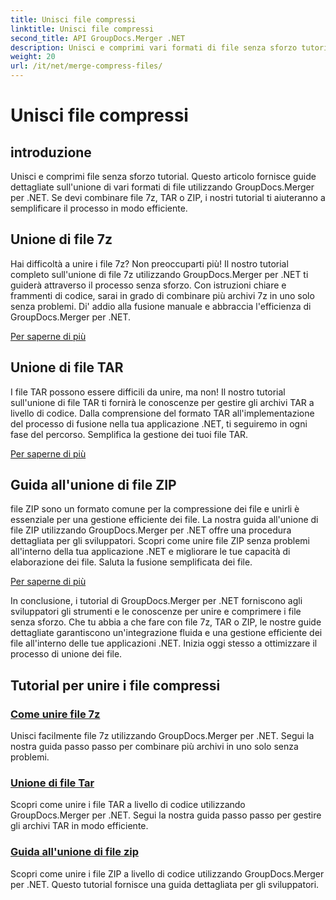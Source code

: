 ```yaml
---
title: Unisci file compressi
linktitle: Unisci file compressi
second_title: API GroupDocs.Merger .NET
description: Unisci e comprimi vari formati di file senza sforzo tutorial. Impara a combinare facilmente file 7z, TAR e ZIP con le nostre guide dettagliate.
weight: 20
url: /it/net/merge-compress-files/
---
```


# Unisci file compressi

## introduzione


Unisci e comprimi file senza sforzo tutorial. Questo articolo fornisce guide dettagliate sull'unione di vari formati di file utilizzando GroupDocs.Merger per .NET. Se devi combinare file 7z, TAR o ZIP, i nostri tutorial ti aiuteranno a semplificare il processo in modo efficiente.

## Unione di file 7z

Hai difficoltà a unire i file 7z? Non preoccuparti più! Il nostro tutorial completo sull'unione di file 7z utilizzando GroupDocs.Merger per .NET ti guiderà attraverso il processo senza sforzo. Con istruzioni chiare e frammenti di codice, sarai in grado di combinare più archivi 7z in uno solo senza problemi. Di' addio alla fusione manuale e abbraccia l'efficienza di GroupDocs.Merger per .NET.

[Per saperne di più](./merge-7z-files/)

## Unione di file TAR

I file TAR possono essere difficili da unire, ma non! Il nostro tutorial sull'unione di file TAR ti fornirà le conoscenze per gestire gli archivi TAR a livello di codice. Dalla comprensione del formato TAR all'implementazione del processo di fusione nella tua applicazione .NET, ti seguiremo in ogni fase del percorso. Semplifica la gestione dei tuoi file TAR.

[Per saperne di più](./merging-tar-files/)

## Guida all'unione di file ZIP

file ZIP sono un formato comune per la compressione dei file e unirli è essenziale per una gestione efficiente dei file. La nostra guida all'unione di file ZIP utilizzando GroupDocs.Merger per .NET offre una procedura dettagliata per gli sviluppatori. Scopri come unire file ZIP senza problemi all'interno della tua applicazione .NET e migliorare le tue capacità di elaborazione dei file. Saluta la fusione semplificata dei file.

[Per saperne di più](./guide-merging-zip-files/)

In conclusione, i tutorial di GroupDocs.Merger per .NET forniscono agli sviluppatori gli strumenti e le conoscenze per unire e comprimere i file senza sforzo. Che tu abbia a che fare con file 7z, TAR o ZIP, le nostre guide dettagliate garantiscono un'integrazione fluida e una gestione efficiente dei file all'interno delle tue applicazioni .NET. Inizia oggi stesso a ottimizzare il processo di unione dei file.
## Tutorial per unire i file compressi
### [Come unire file 7z](./merge-7z-files/)
Unisci facilmente file 7z utilizzando GroupDocs.Merger per .NET. Segui la nostra guida passo passo per combinare più archivi in uno solo senza problemi.
### [Unione di file Tar](./merging-tar-files/)
Scopri come unire i file TAR a livello di codice utilizzando GroupDocs.Merger per .NET. Segui la nostra guida passo passo per gestire gli archivi TAR in modo efficiente.
### [Guida all'unione di file zip](./guide-merging-zip-files/)
Scopri come unire i file ZIP a livello di codice utilizzando GroupDocs.Merger per .NET. Questo tutorial fornisce una guida dettagliata per gli sviluppatori.